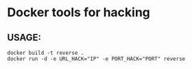 # Docker tools for hacking

## USAGE:

```
docker build -t reverse .
docker run -d -e URL_HACK="IP" -e PORT_HACK="PORT" reverse
```
